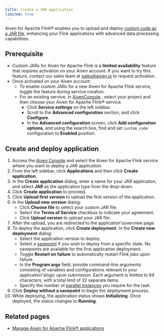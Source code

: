 ```yaml
---
title: Create a JAR application
limited: true
---
```


Aiven for Apache Flink® enables you to upload and deploy
[custom code as a JAR file](/docs/products/flink/concepts/custom-jars), enhancing your
Flink applications with advanced data
processing capabilities.

## Prerequisite

- Custom JARs for Aiven for Apache Flink is a **limited availability** feature that requires
activation on your Aiven account. If you want to try this feature, contact our sales
team at sales@aiven.io to request activation.
- Once activated on your Aiven account:
  - To enable custom JARs for a new Aiven for Apache Flink service,
  toggle the feature during service creation.
  - For an existing service, in
[AivenConsole](https://console.aiven.io/) , select your project and then
choose your Aiven for Apache Flink® service.
    - Click **Service settings** on the left sidebar.
    - Scroll to the **Advanced configuration** section, and click
        **Configure**.
    - In the **Advanced configuration** screen, click **Add
        configuration options**, and using the search box, find and set
        `custom_code` configuration to **Enabled** position.

## Create and deploy application

1.  Access the [Aiven Console](https://console.aiven.io/) and select the
    Aiven for Apache Flink service where you want to deploy a JAR
    application.
1.  From the left sidebar, click **Applications** and then click
    **Create application**.
1.  In the **Create application** dialog, enter a name for your JAR
    application, and select **JAR** as the application type from the
    drop-down.
1.  Click **Create application** to proceed.
1.  Click **Upload first version** to upload the first version of the
    application.
1.  In the **Upload new version** dialog:
    -   Click **Choose file** to select your custom JAR file.
    -   Select the **Terms of Service** checkbox to indicate your
        agreement.
    -   Click **Upload version** to upload your JAR file.
1.  After the upload, you are redirected to the application'soverview
    page.
1.  To deploy the application, click **Create deployment**. In the
    **Create new deployment** dialog:
    -   Select the application version to deploy.
    -   Select a
        [savepoint](/docs/products/flink/concepts/savepoints) if you wish to deploy from
        a specific state. No
        savepoints are available for the first application deployment.
    -   Toggle **Restart on failure** to automatically restart Flink
        jobs upon failure.
    -   In the **Program args** field, provide command-line arguments
        consisting of variables and configurations relevant to your
        application'slogic upon submission. Each argument is limited
        to 64 characters, with a total limit of 32 separate items.
    -   Specify the number of [parallel
        instances](https://nightlies.apache.org/flink/flink-docs-master/docs/dev/datastream/execution/parallel/)
        you require for the task.
1.  Click **Deploy without a savepoint** to begin the deployment
    process.
1. While deploying, the application status shows **Initializing**. Once
    deployed, the status changes to **Running**.

## Related pages

-   [Manage Aiven for Apache Flink® applications](/docs/products/flink/howto/manage-flink-applications)
